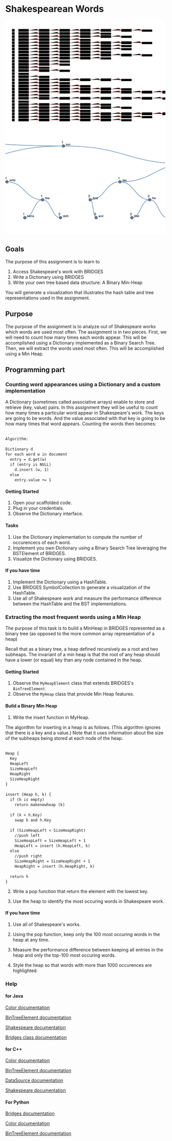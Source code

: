 Shakespearean Words
===================

<img src="./figures/ht.png" alt="drawing" width="500"></img>
<img src="./figures/tree.png" alt="drawing" width="500"></img>


Goals
-----

The purpose of this assignment is to learn to

1. Access Shakespeare's work with BRIDGES
2. Write a Dictionary using BRIDGES
3. Write your own tree based data structure: A Binary Min-Heap

You will generate a visualization that illustrates the hash table and tree representations used in the assignment.

Purpose
-------

The purpose of the assignment is to analyze out of Shakespeare works
which words are used most often. The assignment is in two
pieces. First, we will need to count how many times each words
appear. This will be accomplished using a Dictionary implemented as a
Binary Search Tree. Then, we will extract the words used most
often. This will be accomplished using a Min Heap.


Programming part
----------------

### Counting word appearances using a Dictionary and a custom implementation

A Dictionary (sometimes called associative arrays) enable to store and
retrieve (key, value) pairs. In this assignment they will be useful to
count how many times a particular word appear in Shakespeare's
work. The keys are going to be words. And the value associated with
that key is going to be how many times that word appears. Counting the
words then becomes:

<pre><code> 
Algorithm:

Dictionary d
for each word w in document
  entry = d.get(w)
  if (entry is NULL)
    d.insert (w, 1)
  else
    entry.value += 1
</code></pre>


#### Getting Started

1. Open your scaffolded code.
2. Plug in your credentials.
3. Observe the Dictionary interface.

#### Tasks

1. Use the Dictionary implementation to compute the number of occurencecs of each word.
2. Implement you own Dictionary using a Binary Search Tree leveraging the BSTElement of BRIDGES.
3. Visualize the Dictionary using BRIDGES.

#### If you have time

1. Implement the Dictionary using a HashTable.
2. Use BRIDGES SymbolCollection to generate a visualization of the HashTable.
3. Use all of Shakespeare work and measure the performance difference between the HashTable and the BST implementations.

### Extracting the most frequent words using a Min Heap 

The purpose of this task is to build a MinHeap in BRIDGES
represented as a binary tree (as opposed to the more common array
representation of a heap)

Recall that as a binary tree, a heap defined recursively as a root and
two subheaps. The invariant of a min heap is that the root of any heap
should have a lower (or equal) key than any node contained in the
heap.

#### Getting Started

1. Observe the `MyHeapElement` class that extends BRIDGES's `BinTreeElement`.
2. Observe the `MyHeap` class that provide Min Heap features. 

#### Build a Binary Min Heap

1. Write the insert function in MyHeap. 

The algorithm for inserting in a heap is as follows. (This algorithm
ignores that there is a key and a value.) Note that it uses
information about the size of the subheaps being stored at each node
of the heap.

<pre><code> 
Heap {
  Key
  HeapLeft
  SizeHeapLeft
  HeapRight
  SizeHeapRight
}

insert (Heap h, k) {
  if (h is empty)
    return makenewheap (k)

  if (k < h.Key)
    swap k and h.Key

  if (SizeHeapLeft < SizeHeapRight)
    //push left
    SizeHeapLeft = SizeHeapLeft + 1
    HeapLeft = insert (h.HeapLeft, k)
  else
    //push right
    SizeHeapRight = SizeHeapRight + 1
    HeapRight = insert (h.HeapRight, k)

  return h
}
</code></pre>

2. Write a pop function that return the element with the lowest key.

3. Use the heap to identify the most occuring words in Shakespeare
work.

#### If you have time

1. Use all of Shakespeare's works.

2. Using the pop function, keep only the 100 most occuring words in the heap at any time.

3. Measure the performance difference between keeping all entries in
the heap and only the top-100 most occuring words.

4. Style the heap so that words with more than 1000 occurences are highlighted.


### Help

#### for Java

[Color documentation](http://bridgesuncc.github.io/doc/java-api/current/html/classbridges_1_1base_1_1_color.html)

[BinTreeElement documentation](http://bridgesuncc.github.io/doc/java-api/current/html/classbridges_1_1base_1_1_bin_tree_element.html)

[Shakespeare documentation](http://bridgesuncc.github.io/doc/java-api/current/html/classbridges_1_1data__src__dependent_1_1_shakespeare.html)

[Bridges class documentation](http://bridgesuncc.github.io/doc/java-api/current/html/namespacebridges_1_1base.html)

#### for C++

[Color documentation](http://bridgesuncc.github.io/doc/cxx-api/current/html/classbridges_1_1datastructure_1_1_color.html)

[BinTreeElement documentation](http://bridgesuncc.github.io/doc/cxx-api/current/html/classbridges_1_1datastructure_1_1_bin_tree_element.html)

[DataSource documentation](http://bridgesuncc.github.io/doc/cxx-api/current/html/classbridges_1_1_data_source.html)

[Shakespeare documentation](http://bridgesuncc.github.io/doc/cxx-api/current/html/classbridges_1_1dataset_1_1_shakespeare.html)


#### For Python
[Bridges documentation](http://bridgesuncc.github.io/doc/python-api/current/html/classbridges_1_1bridges_1_1_bridges.html)

[Color documentation](http://bridgesuncc.github.io/doc/python-api/current/html/classbridges_1_1color_1_1_color.html)

[BinTreeElement documentation](http://bridgesuncc.github.io/doc/python-api/current/html/classbridges_1_1bin__tree__element_1_1_bin_tree_element.html)

